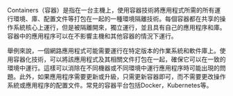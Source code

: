 

Containers（容器）是指在一台主機上，使用容器技術將應用程式所需的所有運行環境、庫、配置文件等打包在一起的一種環境隔離技術。每個容器都在共享的操作系統核心上運行，但是被隔離開來，獨立運行，並且具有自己的應用程序和庫。容器中的應用程序可以在不影響主機和其他容器的情況下運行。

舉例來說，一個網路應用程式可能需要運行在特定版本的作業系統和軟件庫上。使用容器化技術，可以將該應用程式及其相關文件打包在一起，確保它可以在一致的環境中運行。這樣可以消除在不同機器或不同環境中運行應用程序時可能出現的問題。此外，如果應用程序需要更新或升級，只需更新容器即可，而不需要更改操作系統或應用程序的配置文件。常見的容器平台包括Docker，Kubernetes等。